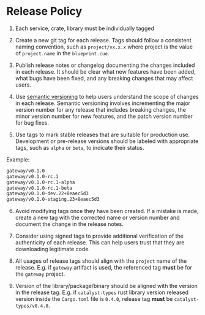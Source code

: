 # Release Policy

1. Each service, crate, library must be individually tagged

2. Create a new git tag for each release. Tags should follow a consistent naming convention, 
   such as `project/vx.x.x` where project is the value of `project.name` in the `blueprint.cue`. 

3. Publish release notes or changelog documenting the changes included in each release.
It should be clear what new features have been added, what bugs have been fixed,
and any breaking changes that may affect users.

4. Use [semantic versioning](https://semver.org/) to help users understand the scope of changes in each release.
Semantic versioning involves incrementing the major version number for any release that includes breaking changes,
the minor version number for new features, and the patch version number for bug fixes.

5. Use tags to mark stable releases that are suitable for production use.
Development or pre-release versions should be labeled with appropriate tags, such as `alpha` or `beta`, to indicate their status.

Example:

```txt
gateway/v0.1.0
gateway/v0.1.0-rc.1
gateway/v0.1.0-rc.1-alpha
gateway/v0.1.0-rc.1-beta
gateway/v0.1.0-dev.22+8eaec5d3
gateway/v0.1.0-staging.23+8eaec5d3
```

6. Avoid modifying tags once they have been created.
If a mistake is made, create a new tag with the corrected name or version number and
document the change in the release notes.

7. Consider using signed tags to provide additional verification of the authenticity of each release.
This can help users trust that they are downloading legitimate code.

8. All usages of release tags should align with the `project` name of the release.
   E.g. if `gateway` artifact is used, the referenced tag **must** be for the `gateway` project.

9. Version of the library/package/binary should be aligned with the version in the release tag.
   E.g. if `catalyst-types` rust library version released version inside the `Cargo.toml` file is `0.4.0`,
   release tag **must** be `catalyst-types/v0.4.0`.